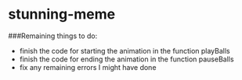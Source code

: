 # stunning-meme

###Remaining things to do:
- finish the code for starting the animation in the function playBalls
- finish the code for ending the animation in the function pauseBalls
- fix any remaining errors I might have done
